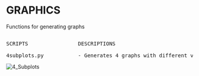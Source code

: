 # GRAPHICS
Functions for generating graphs

<pre>
  
SCRIPTS                DESCRIPTIONS

4subplots.py           - Generates 4 graphs with different variables in the same plot
</pre>

![4_Subplots](https://github.com/Brubos/GRAPHICS/assets/130692082/455efa63-59ff-4acb-9a86-412cdb6a9b57)
